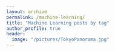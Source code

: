 ```yaml
---
layout: archive
permalink: /machine-learning/
title: "Machine Learning posts by tag"
author_profile: true
header:
  image: "/pictures/TokyoPanorama.jpg"
---
```

